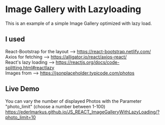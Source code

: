 # Image Gallery with Lazyloading

This is an example of a simple Image Gallery optimized with lazy load.

## I used

React-Bootstrap for the layout --> https://react-bootstrap.netlify.com/ <br />
Axios for fetching --> https://alligator.io/react/axios-react/ <br />
React's lazy loading --> https://reactjs.org/docs/code-splitting.html#reactlazy <br />
Images from --> https://jsonplaceholder.typicode.com/photos <br />

## Live Demo

You can vary the number of displayed Photos with the Parameter "photo_limit" (choose a number between 1-100)
https://ederlmarkus.github.io/JS_REACT_ImageGalleryWithLazyLoading/?photo_limit=10
